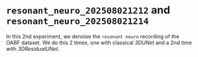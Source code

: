 # `resonant_neuro_202508021212` and `resonant_neuro_202508021214`

In this 2nd experiment, we denoise the `resonant neuro` recording of the OABF dataset. We do this 2 times, one with classical *3DUNet* and a 2nd time with *3DResidualUNet*.